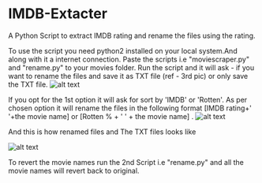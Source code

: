# IMDB-Extacter
A Python Script to extract IMDB rating and rename the files using the rating.

To use the script you need python2 installed on your local system.And along with it a internet connection. Paste the scripts i.e "moviescraper.py" and "rename.py" to your movies folder. Run the script and it will ask - if you want to rename the files and save it as TXT file (ref - 3rd pic) or only save the TXT file. 
![alt text](https://github.com/Sayak9495/IMDB-Extacter/tree/master/imgs/Untitled1.png "1st Pic" )

If you opt for the 1st option it will ask for sort by 'IMDB' or 'Rotten'. As per chosen option it will rename the files in the following format [IMDB rating+' '+the movie name] or [Rotten % + ' ' + the movie name] .
![alt text](https://github.com/Sayak9495/IMDB-Extacter/tree/master/imgs/Untitled2.png "1st Pic")

And this is how renamed files and The TXT files looks like 

![alt text](https://github.com/Sayak9495/IMDB-Extacter/tree/master/imgs/Untitled3.png "3rd Pic" )

To revert the movie names run the 2nd Script i.e "rename.py" and all the movie names will revert back to original.




